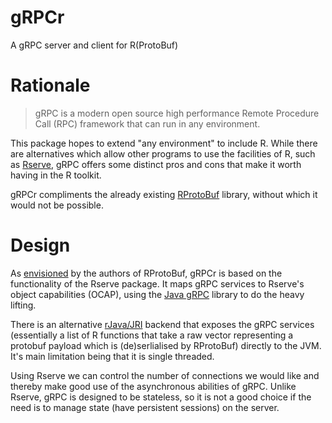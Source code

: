 # gRPCr

A gRPC server and client for R(ProtoBuf)

# Rationale

 > gRPC is a modern open source high performance Remote Procedure Call (RPC) framework that can run in any environment.

This package hopes to extend "any environment" to include R. While there are alternatives which allow other programs to use the facilities of R, such as [Rserve](https://www.rforge.net/Rserve/), gRPC offers some distinct pros and cons that make it worth having in the R toolkit. 

gRPCr compliments the already existing [RProtoBuf](https://github.com/eddelbuettel/rprotobuf) library, without which it would not be possible.

# Design

As [envisioned](https://github.com/eddelbuettel/rprotobuf/blob/master/vignettes/pdf/RProtoBuf-intro.pdf) by the authors of RProtoBuf, gRPCr is based on the functionality of the Rserve package. It maps gRPC services to Rserve's object capabilities (OCAP), using the [Java gRPC](https://github.com/grpc/grpc-java) library to do the heavy lifting.

There is an alternative [rJava/JRI](https://www.rforge.net/rJava/) backend that exposes the gRPC services (essentially a list of R functions that take a raw vector representing a protobuf payload which is (de)serlialised by RProtoBuf) directly to the JVM. It's main limitation being that it is single threaded.

Using Rserve we can control the number of connections we would like and thereby make good use of the asynchronous abilities of gRPC. Unlike Rserve, gRPC is designed to be stateless, so it is not a good choice if the need is to manage state (have persistent sessions) on the server.
